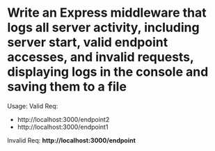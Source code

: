 # Write an Express middleware that logs all server activity, including server start, valid endpoint accesses, and invalid requests, displaying logs in the console and saving them to a file

Usage:
Valid Req:
- http://localhost:3000/endpoint2
- http://localhost:3000/endpoint1

Invalid Req:
**http://localhost:3000/endpoint**
